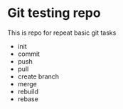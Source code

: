 # Git testing repo

This is repo for repeat basic git tasks
- init
- commit
- push
- pull
- create branch
- merge
- rebuild
- rebase
